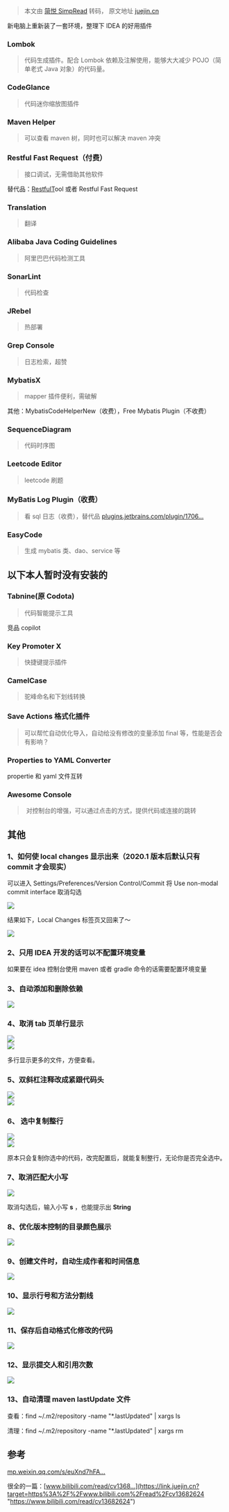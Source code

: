 > 本文由 [简悦 SimpRead](http://ksria.com/simpread/) 转码， 原文地址 [juejin.cn](https://juejin.cn/post/7088990772808122405)

新电脑上重新装了一套环境，整理下 IDEA 的好用插件

### Lombok

> 代码生成插件。配合 Lombok 依赖及注解使用，能够大大减少 POJO（简单老式 Java 对象）的代码量。

### CodeGlance

> 代码迷你缩放图插件

### Maven Helper

> 可以查看 maven 树，同时也可以解决 maven 冲突

### Restful Fast Request（付费）

> 接口调试，无需借助其他软件 

替代品：[RestfulT](https://link.juejin.cn?target=https%3A%2F%2Fplugins.sheng90.wang%2Ffast-request%2F "https://plugins.sheng90.wang/fast-request/")ool 或者 Restful Fast Request

### Translation

> 翻译

### Alibaba Java Coding Guidelines

> 阿里巴巴代码检测工具

### SonarLint

> 代码检查

### JRebel

> 热部署

### Grep Console

> 日志检索，超赞

### MybatisX

> mapper 插件便利，需破解

其他：MybatisCodeHelperNew（收费），Free Mybatis Plugin（不收费）

### SequenceDiagram

> 代码时序图

### Leetcode Editor

> leetcode 刷题

### MyBatis Log Plugin（收费）

> 看 sql 日志（收费），替代品 [plugins.jetbrains.com/plugin/1706…](https://link.juejin.cn?target=https%3A%2F%2Fplugins.jetbrains.com%2Fplugin%2F17067-mybatislog "https://plugins.jetbrains.com/plugin/17067-mybatislog")

### EasyCode

> 生成 mybatis 类、dao、service 等

以下本人暂时没有安装的
-----------

### Tabnine(原 Codota)  

> 代码智能提示工具

竞品 copilot

### Key Promoter X

> 快捷键提示插件

### CamelCase

> 驼峰命名和下划线转换

### Save Actions 格式化插件

> 可以帮忙自动优化导入，自动给没有修改的变量添加 final 等，性能是否会有影响？

### Properties to YAML Converter

propertie 和 yaml 文件互转

### Awesome Console

> ​ 对控制台的增强，可以通过点击的方式，提供代码或连接的跳转

其他
--

### 1、如何使 local changes 显示出来（2020.1 版本后默认只有 commit 才会现实）

可以进入 Settings/Preferences/Version Control/Commit 将 Use non-modal commit interface 取消勾选

![](https://p3-juejin.byteimg.com/tos-cn-i-k3u1fbpfcp/b9f557c31b034afa9b69e18d42f82f60~tplv-k3u1fbpfcp-zoom-in-crop-mark:4536:0:0:0.awebp)

结果如下，Local Changes 标签页又回来了～

![](https://p3-juejin.byteimg.com/tos-cn-i-k3u1fbpfcp/b569fba28d324a2da9930cdca5ae4b58~tplv-k3u1fbpfcp-zoom-in-crop-mark:4536:0:0:0.awebp)

### 2、只用 IDEA 开发的话可以不配置环境变量

如果要在 idea 控制台使用 maven 或者 gradle 命令的话需要配置环境变量

### 3、自动添加和删除依赖

![](https://p6-juejin.byteimg.com/tos-cn-i-k3u1fbpfcp/b267a6de835a416a81a61afa94d70573~tplv-k3u1fbpfcp-zoom-in-crop-mark:4536:0:0:0.awebp?)

### 4、取消 tab 页单行显示

![](https://p3-juejin.byteimg.com/tos-cn-i-k3u1fbpfcp/249b0d4c36444b7d99e3aec848de8c44~tplv-k3u1fbpfcp-zoom-in-crop-mark:4536:0:0:0.awebp)  
![](https://p3-juejin.byteimg.com/tos-cn-i-k3u1fbpfcp/a26005dd39a9443bbf867397516f3876~tplv-k3u1fbpfcp-zoom-in-crop-mark:4536:0:0:0.awebp)

多行显示更多的文件，方便查看。

### 5、双斜杠注释改成紧跟代码头

![](https://p3-juejin.byteimg.com/tos-cn-i-k3u1fbpfcp/b667cd6e0a4a4f3097051520761b2793~tplv-k3u1fbpfcp-zoom-in-crop-mark:4536:0:0:0.awebp)  
![](https://p3-juejin.byteimg.com/tos-cn-i-k3u1fbpfcp/150cde2d49554ce693d7394d169460a0~tplv-k3u1fbpfcp-zoom-in-crop-mark:4536:0:0:0.awebp)

### 6、 选中复制整行

![](https://p3-juejin.byteimg.com/tos-cn-i-k3u1fbpfcp/79e439840a58484394e33d0c36bc6703~tplv-k3u1fbpfcp-zoom-in-crop-mark:4536:0:0:0.awebp)  
![](https://p3-juejin.byteimg.com/tos-cn-i-k3u1fbpfcp/5e9682d4e37c4d68ac9ffacb92e37f63~tplv-k3u1fbpfcp-zoom-in-crop-mark:4536:0:0:0.awebp)

原本只会复制你选中的代码，改完配置后，就能复制整行，无论你是否完全选中。

### 7、取消匹配大小写

![](https://p3-juejin.byteimg.com/tos-cn-i-k3u1fbpfcp/7eaf85529ac3451f9846ddcfbf79b678~tplv-k3u1fbpfcp-zoom-in-crop-mark:4536:0:0:0.awebp)

取消勾选后，输入小写 **s** ，也能提示出 **String**

### 8、优化版本控制的目录颜色展示

![](https://p3-juejin.byteimg.com/tos-cn-i-k3u1fbpfcp/28b8b25c5ec3419c9ab45132cd3fd5f7~tplv-k3u1fbpfcp-zoom-in-crop-mark:4536:0:0:0.awebp)

### 9、创建文件时，自动生成作者和时间信息

![](https://p3-juejin.byteimg.com/tos-cn-i-k3u1fbpfcp/e13b609933ed428390ec8f781c8bc0ee~tplv-k3u1fbpfcp-zoom-in-crop-mark:4536:0:0:0.awebp)

### 10、显示行号和方法分割线

![](https://p3-juejin.byteimg.com/tos-cn-i-k3u1fbpfcp/913a4ad1669440f69a8b3bac1a9af624~tplv-k3u1fbpfcp-zoom-in-crop-mark:4536:0:0:0.awebp)

### 11、保存后自动格式化修改的代码

![](https://p3-juejin.byteimg.com/tos-cn-i-k3u1fbpfcp/3132a55f04c9490984e4c0dc8a40a5de~tplv-k3u1fbpfcp-zoom-in-crop-mark:4536:0:0:0.awebp?)

### 12、显示提交人和引用次数

![](https://p6-juejin.byteimg.com/tos-cn-i-k3u1fbpfcp/14ecc1fb45414adcae42d65a8480e2b7~tplv-k3u1fbpfcp-zoom-in-crop-mark:4536:0:0:0.awebp?)

### 13、自动清理 maven lastUpdate 文件

查看：find ~/.m2/repository -name "*.lastUpdated" | xargs ls

清理：find ~/.m2/repository -name "*.lastUpdated" | xargs rm

参考
--

[mp.weixin.qq.com/s/euXnd7hFA…](https://link.juejin.cn?target=https%3A%2F%2Fmp.weixin.qq.com%2Fs%2FeuXnd7hFArhfJ4eN4nqUUw "https://mp.weixin.qq.com/s/euXnd7hFArhfJ4eN4nqUUw")

很全的一篇：[www.bilibili.com/read/cv1368…](https://link.juejin.cn?target=https%3A%2F%2Fwww.bilibili.com%2Fread%2Fcv13682624 "https://www.bilibili.com/read/cv13682624")